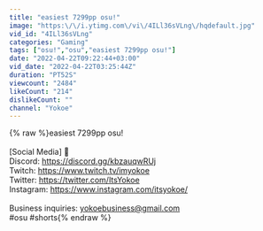 ```yaml
---
title: "easiest 7299pp osu!"
image: "https:\/\/i.ytimg.com\/vi\/4ILl36sVLng\/hqdefault.jpg"
vid_id: "4ILl36sVLng"
categories: "Gaming"
tags: ["osu!","osu","easiest 7299pp osu!"]
date: "2022-04-22T09:22:44+03:00"
vid_date: "2022-04-22T03:25:44Z"
duration: "PT52S"
viewcount: "2484"
likeCount: "214"
dislikeCount: ""
channel: "Yokoe"
---
```

{% raw %}easiest 7299pp osu!<br /><br />[Social Media] 👾<br />Discord: <a rel="nofollow" target="blank" href="https://discord.gg/kbzauqwRUj">https://discord.gg/kbzauqwRUj</a><br />Twitch: <a rel="nofollow" target="blank" href="https://www.twitch.tv/imyokoe">https://www.twitch.tv/imyokoe</a><br />Twitter: <a rel="nofollow" target="blank" href="https://twitter.com/ItsYokoe">https://twitter.com/ItsYokoe</a><br />Instagram: <a rel="nofollow" target="blank" href="https://www.instagram.com/itsyokoe/">https://www.instagram.com/itsyokoe/</a><br /><br />Business inquiries: yokoebusiness@gmail.com<br />#osu #shorts{% endraw %}
